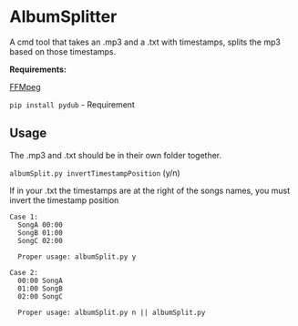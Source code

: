 # AlbumSplitter

A cmd tool that takes an .mp3 and a .txt with timestamps, splits the mp3 based on those timestamps.

**Requirements:**

[FFMpeg](https://www.ffmpeg.org/)

```pip install pydub``` - Requirement

## Usage

The .mp3 and .txt should be in their own folder together.

```albumSplit.py invertTimestampPosition``` (y/n)

If in your .txt the timestamps are at the right of the songs names, you must invert the timestamp position

```
Case 1:
  SongA 00:00
  SongB 01:00
  SongC 02:00

  Proper usage: albumSplit.py y

Case 2:
  00:00 SongA
  01:00 SongB
  02:00 SongC
  
  Proper usage: albumSplit.py n || albumSplit.py
